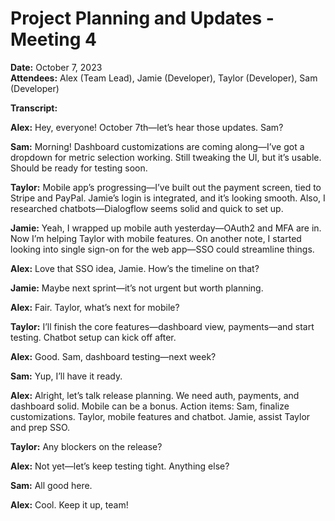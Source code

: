 # Project Planning and Updates - Meeting 4

**Date:** October 7, 2023  
**Attendees:** Alex (Team Lead), Jamie (Developer), Taylor (Developer), Sam (Developer)

**Transcript:**

**Alex:** Hey, everyone! October 7th—let’s hear those updates. Sam?

**Sam:** Morning! Dashboard customizations are coming along—I’ve got a dropdown for metric selection working. Still tweaking the UI, but it’s usable. Should be ready for testing soon.

**Taylor:** Mobile app’s progressing—I’ve built out the payment screen, tied to Stripe and PayPal. Jamie’s login is integrated, and it’s looking smooth. Also, I researched chatbots—Dialogflow seems solid and quick to set up.

**Jamie:** Yeah, I wrapped up mobile auth yesterday—OAuth2 and MFA are in. Now I’m helping Taylor with mobile features. On another note, I started looking into single sign-on for the web app—SSO could streamline things.

**Alex:** Love that SSO idea, Jamie. How’s the timeline on that?

**Jamie:** Maybe next sprint—it’s not urgent but worth planning.

**Alex:** Fair. Taylor, what’s next for mobile?

**Taylor:** I’ll finish the core features—dashboard view, payments—and start testing. Chatbot setup can kick off after.

**Alex:** Good. Sam, dashboard testing—next week?

**Sam:** Yup, I’ll have it ready.

**Alex:** Alright, let’s talk release planning. We need auth, payments, and dashboard solid. Mobile can be a bonus. Action items: Sam, finalize customizations. Taylor, mobile features and chatbot. Jamie, assist Taylor and prep SSO.

**Taylor:** Any blockers on the release?

**Alex:** Not yet—let’s keep testing tight. Anything else?

**Sam:** All good here.

**Alex:** Cool. Keep it up, team!